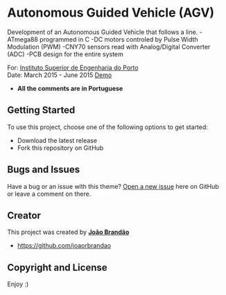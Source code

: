 # Autonomous Guided Vehicle (AGV)

Development of an Autonomous Guided Vehicle that follows a line.
-ATmega88 programmed in C
-DC motors controled by Pulse Width Modulation (PWM)
-CNY70 sensors read with Analog/Digital Converter (ADC)
-PCB design for the entire system

For: [Instituto Superior de Engenharia do Porto](www.isep.ipp.pt)  
Date: March 2015 - June 2015
[Demo](https://youtu.be/-_XiPSVJOJc)

* **All the comments are in Portuguese**

## Getting Started

To use this project, choose one of the following options to get started:
* Download the latest release
* Fork this repository on GitHub

## Bugs and Issues

Have a bug or an issue with this theme? [Open a new issue](https://github.com/joaorbrandao/AGV/issues) here on GitHub or leave a comment on there.

## Creator

This project was created by [**João Brandão**](https://joaorbrandao.github.io)

* https://github.com/joaorbrandao

## Copyright and License

Enjoy :)
